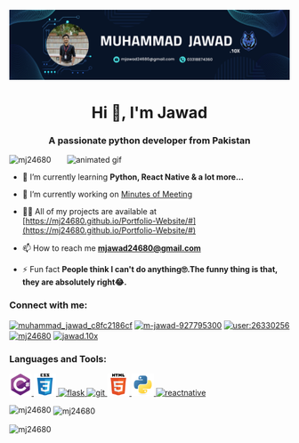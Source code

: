 ![logo](https://github.com/mj24680/mj24680/blob/main/Banner.png)
<h1 align="center">Hi 👋, I'm Jawad</h1>
<h3 align="center">A passionate python developer from Pakistan</h3>

<img align="right" alt="animated gif" width="400" src="https://gifdb.com/images/thumbnail/programming-stick-figure-going-crazy-on-fire-j6ii4pju9xdtnsbr.webp">

<p align="left"> <img src="https://komarev.com/ghpvc/?username=mj24680&label=Profile%20views&color=0e75b6&style=flat" alt="mj24680"</p>

- 🌱 I’m currently learning **Python, React Native & a lot more...**

- 🔭 I’m currently working on [Minutes of Meeting](https://github.com/mj24680/FYP-Minutes-of-Meeting-)

- 👨‍💻 All of my projects are available at [https://mj24680.github.io/Portfolio-Website/#](https://mj24680.github.io/Portfolio-Website/#)

- 📫 How to reach me **mjawad24680@gmail.com**

- ⚡ Fun fact **People think I can't do anything🙄.The funny thing is that, they are absolutely right😂.**

<h3 align="left">Connect with me:</h3>
<p align="left">
<a href="https://dev.to/muhammad_jawad_c8fc2186cf" target="blank"><img align="center" src="https://raw.githubusercontent.com/rahuldkjain/github-profile-readme-generator/master/src/images/icons/Social/devto.svg" alt="muhammad_jawad_c8fc2186cf" height="30" width="40" /></a>
<a href="https://linkedin.com/in/m-jawad-927795300" target="blank"><img align="center" src="https://raw.githubusercontent.com/rahuldkjain/github-profile-readme-generator/master/src/images/icons/Social/linked-in-alt.svg" alt="m-jawad-927795300" height="30" width="40" /></a>
<a href="https://stackoverflow.com/users/user:26330256" target="blank"><img align="center" src="https://raw.githubusercontent.com/rahuldkjain/github-profile-readme-generator/master/src/images/icons/Social/stack-overflow.svg" alt="user:26330256" height="30" width="40" /></a>
<a href="https://kaggle.com/mj24680" target="blank"><img align="center" src="https://raw.githubusercontent.com/rahuldkjain/github-profile-readme-generator/master/src/images/icons/Social/kaggle.svg" alt="mj24680" height="30" width="40" /></a>
<a href="https://instagram.com/jawad.10x" target="blank"><img align="center" src="https://raw.githubusercontent.com/rahuldkjain/github-profile-readme-generator/master/src/images/icons/Social/instagram.svg" alt="jawad.10x" height="30" width="40" /></a>
</p>

<h3 align="left">Languages and Tools:</h3>
<p align="left"> <a href="https://www.w3schools.com/cs/" target="_blank" rel="noreferrer"> <img src="https://raw.githubusercontent.com/devicons/devicon/master/icons/csharp/csharp-original.svg" alt="csharp" width="40" height="40"/> </a> <a href="https://www.w3schools.com/css/" target="_blank" rel="noreferrer"> <img src="https://raw.githubusercontent.com/devicons/devicon/master/icons/css3/css3-original-wordmark.svg" alt="css3" width="40" height="40"/> </a> <a href="https://flask.palletsprojects.com/" target="_blank" rel="noreferrer"> <img src="https://www.vectorlogo.zone/logos/pocoo_flask/pocoo_flask-icon.svg" alt="flask" width="40" height="40"/> </a> <a href="https://git-scm.com/" target="_blank" rel="noreferrer"> <img src="https://www.vectorlogo.zone/logos/git-scm/git-scm-icon.svg" alt="git" width="40" height="40"/> </a> <a href="https://www.w3.org/html/" target="_blank" rel="noreferrer"> <img src="https://raw.githubusercontent.com/devicons/devicon/master/icons/html5/html5-original-wordmark.svg" alt="html5" width="40" height="40"/> </a> <a href="https://www.python.org" target="_blank" rel="noreferrer"> <img src="https://raw.githubusercontent.com/devicons/devicon/master/icons/python/python-original.svg" alt="python" width="40" height="40"/> </a> <a href="https://reactnative.dev/" target="_blank" rel="noreferrer"> <img src="https://reactnative.dev/img/header_logo.svg" alt="reactnative" width="40" height="40"/> </a> </p>

<p><img align="left" src="https://github-readme-stats.vercel.app/api/top-langs?username=mj24680&show_icons=true&locale=en&layout=compact" alt="mj24680" /></p>

<p>&nbsp;<img align="center" src="https://github-readme-stats.vercel.app/api?username=mj24680&show_icons=true&locale=en" alt="mj24680" /></p>

<p><img align="center" src="https://github-readme-streak-stats.herokuapp.com/?user=mj24680&" alt="mj24680" /></p>
